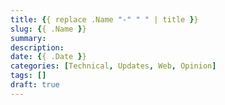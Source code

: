 ```yaml
---
title: {{ replace .Name "-" " " | title }}
slug: {{ .Name }}
summary:
description: 
date: {{ .Date }}
categories: [Technical, Updates, Web, Opinion]
tags: []
draft: true
---
```

